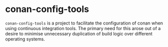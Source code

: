 # conan-config-tools

`conan-config-tools` is a project to facilitate the configuration of conan when using continuous integration tools. The primary need for this arose out of a desire to minimise unnecessary duplication of build logic over different operating systems.

